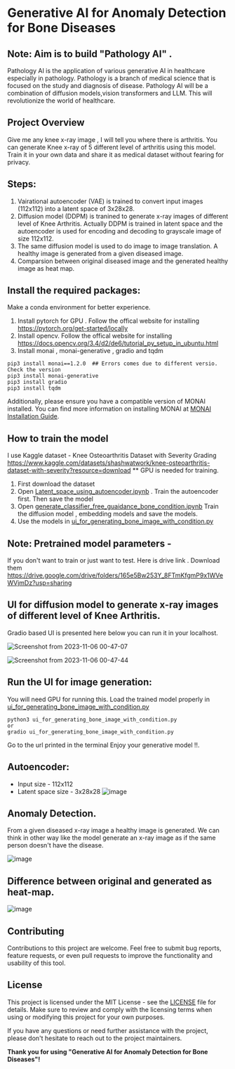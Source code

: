 # Generative AI for Anomaly Detection for Bone Diseases

## Note: Aim is to build "Pathology AI" . 
Pathology AI is the application of various generative AI in healthcare especially in pathology. Pathology is a branch of medical science that is focused on the study and diagnosis of disease. Pathology AI will be a combination of diffusion models,vision transformers and LLM. This will revolutionize the world of healthcare.

## Project Overview
Give me any knee x-ray image , I will tell you where there is arthritis. You can generate Knee x-ray of 5 different level of arthritis using this model. Train it in your own data and share it as medical dataset without fearing for privacy.



## Steps:

1) Vairational autoencoder (VAE) is trained to convert input images (112x112) into a latent space of 3x28x28.
2) Diffusion model (DDPM) is tranined to generate x-ray images of different level of Knee Arthritis. Actually DDPM is trained in latent space and the autoencoder is used for encoding and decoding to grayscale image of size 112x112.
3) The same diffusion model is used to do image to image translation. A healthy image is generated from a given diseased image.
4) Comparsion between original diseased image and the generated healthy image as heat map.

## Install the required packages:
Make a conda environment for better experience.
1) Install pytorch for GPU . Follow the offical website for installing https://pytorch.org/get-started/locally
2) Install opencv. Follow the offical website for installing https://docs.opencv.org/3.4/d2/de6/tutorial_py_setup_in_ubuntu.html 
3) Install monai , monai-generative , gradio and tqdm 
```
pip3 install monai==1.2.0  ## Errors comes due to different versio. Check the version
pip3 install monai-generative
pip3 install gradio
pip3 install tqdm
```
Additionally, please ensure you have a compatible version of MONAI installed. You can find more information on installing MONAI at [MONAI Installation Guide](https://github.com/Project-MONAI/MONAI#installation).


## How to train the model
I use Kaggle dataset - Knee Osteoarthritis Dataset with Severity Grading
https://www.kaggle.com/datasets/shashwatwork/knee-osteoarthritis-dataset-with-severity?resource=download
** GPU is needed for training.
1) First download the dataset
2) Open [Latent_space_using_autoencoder.ipynb](./Latent_space_using_autoencoder.ipynb) . Train the autoencoder first. Then save the model
3) Open [generate_classifier_free_guaidance_bone_condition.ipynb](./generate_classifier_free_guaidance_bone_condition.ipynb) Train the diffusion model , embedding models and save the models.
4) Use the models in [ui_for_generating_bone_image_with_condition.py](./ui_for_generating_bone_image_with_condition.py)

## Note: Pretrained model parameters - 
If you don't want to train or just want to test. Here is drive link . Download them
https://drive.google.com/drive/folders/165e5Bw253Y_8FTmKfgmP9x1WVeWVjmDz?usp=sharing 

## UI for diffusion model to generate x-ray images of different level of Knee Arthritis.
Gradio based UI is presented here below you can run it in your localhost.

![Screenshot from 2023-11-06 00-47-07](https://github.com/pongthang/generative-AI-anomaly-detection/assets/57061570/ea73d47c-5611-4c03-93a9-cb7531665453)

![Screenshot from 2023-11-06 00-47-44](https://github.com/pongthang/generative-AI-anomaly-detection/assets/57061570/c40575a8-4c1a-41df-a871-0f7962f81582)


## Run the UI for image generation:
You will need GPU for running this. 
Load the trained model properly in [ui_for_generating_bone_image_with_condition.py](./ui_for_generating_bone_image_with_condition.py)
```
python3 ui_for_generating_bone_image_with_condition.py
or
gradio ui_for_generating_bone_image_with_condition.py
```
Go to the url printed in the terminal
Enjoy your generative model !!.

## Autoencoder:
* Input size - 112x112
* Latent space size - 3x28x28
![image](https://github.com/pongthang/generative-AI-anomaly-detection/assets/57061570/335c62ba-bd40-457a-a2cb-c54aedfe1d4e)


## Anomaly Detection.
From a given diseased x-ray image a healthy image is generated. We can think in other way like the model generate an x-ray image as if the same person doesn't have the disease.

![image](https://github.com/pongthang/generative-AI-anomaly-detection/assets/57061570/1546b239-a109-4f53-b699-7b01437f13e1)

## Difference between original and generated as heat-map.
![image](https://github.com/pongthang/generative-AI-anomaly-detection/assets/57061570/512617ba-ff4a-45b2-a302-4661b6ff14e0)

## Contributing

Contributions to this project are welcome. Feel free to submit bug reports, feature requests, or even pull requests to improve the functionality and usability of this tool.

## License

This project is licensed under the MIT License - see the [LICENSE](LICENSE) file for details. Make sure to review and comply with the licensing terms when using or modifying this project for your own purposes.

If you have any questions or need further assistance with the project, please don't hesitate to reach out to the project maintainers.

**Thank you for using "Generative AI for Anomaly Detection for Bone Diseases"!**


